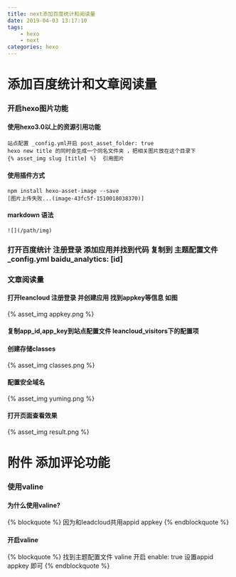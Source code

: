 ```yaml
---
title: next添加百度统计和阅读量
date: 2019-04-03 13:17:10
tags:
    - hexo
    - next
categories: hexo
---
```

# 添加百度统计和文章阅读量
### 开启hexo图片功能
#### 使用hexo3.0以上的资源引用功能
```
站点配置 _config.yml开启 post_asset_folder: true
hexo new title 的同时会生成一个同名文件夹 ，把相关图片放在这个目录下
{% asset_img slug [title] %}  引用图片
```

#### 使用插件方式
```
npm install hexo-asset-image --save
[图片上传失败...(image-43fc5f-1510018038370)]
```

#### markdown 语法
```
![](/path/img)
```

### 打开百度统计 注册登录  添加应用并找到代码 复制到 主题配置文件_config.yml baidu_analytics: [id]
### 文章阅读量 
#### 打开leancloud 注册登录 并创建应用 找到appkey等信息 如图
{% asset_img appkey.png %}
#### 复制app_id,app_key到站点配置文件 leancloud_visitors下的配置项
#### 创建存储classes 
{% asset_img classes.png %}
#### 配置安全域名
{% asset_img yuming.png %}
#### 打开页面查看效果
{% asset_img result.png %}

# 附件 添加评论功能 
### 使用valine 
#### 为什么使用valine? 
{% blockquote %}
因为和leadcloud共用appid appkey
{% endblockquote %}
#### 开启valine
{% blockquote %}
找到主题配置文件 valine 开启 enable: true 设置appid appkey 即可
{% endblockquote %}
